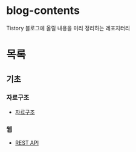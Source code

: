 # blog-contents
Tistory 블로그에 올릴 내용을 미리 정리하는 레포지터리

# 목록

## 기초

### 자료구조
- [자료구조](/contents/fundamental/data-structure.md)

### 웹
- [REST API](/contents/web/rest-api.md)
